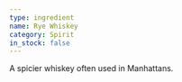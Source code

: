 ```yaml
---
type: ingredient
name: Rye Whiskey
category: Spirit
in_stock: false
---
```


A spicier whiskey often used in Manhattans.
